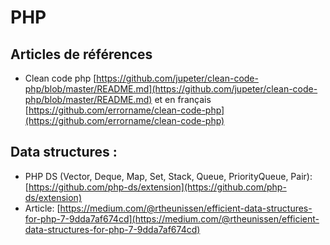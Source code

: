 # PHP

## Articles de références

* Clean code php [https://github.com/jupeter/clean-code-php/blob/master/README.md](https://github.com/jupeter/clean-code-php/blob/master/README.md) et en français [https://github.com/errorname/clean-code-php](https://github.com/errorname/clean-code-php)

## Data structures :

* PHP DS (Vector, Deque, Map, Set, Stack, Queue, PriorityQueue, Pair): [https://github.com/php-ds/extension](https://github.com/php-ds/extension)
* Article: [https://medium.com/@rtheunissen/efficient-data-structures-for-php-7-9dda7af674cd](https://medium.com/@rtheunissen/efficient-data-structures-for-php-7-9dda7af674cd)
